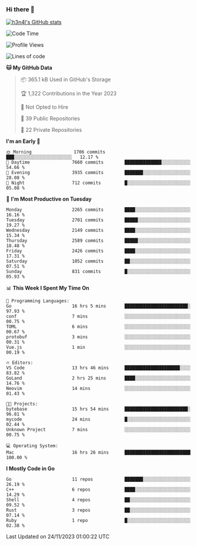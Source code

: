 ### Hi there 👋

[![h3n4l's GitHub stats](https://github-readme-stats.vercel.app/api?username=h3n4l&count_private=true&show_icons=true&theme=radical)](https://github.com/h3n4l/github-readme-stats)

<!--START_SECTION:waka-->
![Code Time](http://img.shields.io/badge/Code%20Time-1%2C727%20hrs%2041%20mins-blue)

![Profile Views](http://img.shields.io/badge/Profile%20Views-0-blue)

![Lines of code](https://img.shields.io/badge/From%20Hello%20World%20I%27ve%20Written-3.7%20million%20lines%20of%20code-blue)

**🐱 My GitHub Data** 

> 📦 365.1 kB Used in GitHub's Storage 
 > 
> 🏆 1,322 Contributions in the Year 2023
 > 
> 🚫 Not Opted to Hire
 > 
> 📜 39 Public Repositories 
 > 
> 🔑 22 Private Repositories 
 > 
**I'm an Early 🐤** 

```text
🌞 Morning                1706 commits        ███░░░░░░░░░░░░░░░░░░░░░░   12.17 % 
🌆 Daytime                7660 commits        ██████████████░░░░░░░░░░░   54.66 % 
🌃 Evening                3935 commits        ███████░░░░░░░░░░░░░░░░░░   28.08 % 
🌙 Night                  712 commits         █░░░░░░░░░░░░░░░░░░░░░░░░   05.08 % 
```
📅 **I'm Most Productive on Tuesday** 

```text
Monday                   2265 commits        ████░░░░░░░░░░░░░░░░░░░░░   16.16 % 
Tuesday                  2701 commits        █████░░░░░░░░░░░░░░░░░░░░   19.27 % 
Wednesday                2149 commits        ████░░░░░░░░░░░░░░░░░░░░░   15.34 % 
Thursday                 2589 commits        █████░░░░░░░░░░░░░░░░░░░░   18.48 % 
Friday                   2426 commits        ████░░░░░░░░░░░░░░░░░░░░░   17.31 % 
Saturday                 1052 commits        ██░░░░░░░░░░░░░░░░░░░░░░░   07.51 % 
Sunday                   831 commits         █░░░░░░░░░░░░░░░░░░░░░░░░   05.93 % 
```


📊 **This Week I Spent My Time On** 

```text
💬 Programming Languages: 
Go                       16 hrs 5 mins       ████████████████████████░   97.93 % 
conf                     7 mins              ░░░░░░░░░░░░░░░░░░░░░░░░░   00.75 % 
TOML                     6 mins              ░░░░░░░░░░░░░░░░░░░░░░░░░   00.67 % 
protobuf                 3 mins              ░░░░░░░░░░░░░░░░░░░░░░░░░   00.31 % 
Vue.js                   1 min               ░░░░░░░░░░░░░░░░░░░░░░░░░   00.19 % 

🔥 Editors: 
VS Code                  13 hrs 46 mins      █████████████████████░░░░   83.82 % 
GoLand                   2 hrs 25 mins       ████░░░░░░░░░░░░░░░░░░░░░   14.76 % 
Neovim                   14 mins             ░░░░░░░░░░░░░░░░░░░░░░░░░   01.43 % 

🐱‍💻 Projects: 
bytebase                 15 hrs 54 mins      ████████████████████████░   96.81 % 
mycode                   24 mins             █░░░░░░░░░░░░░░░░░░░░░░░░   02.44 % 
Unknown Project          7 mins              ░░░░░░░░░░░░░░░░░░░░░░░░░   00.75 % 

💻 Operating System: 
Mac                      16 hrs 26 mins      █████████████████████████   100.00 % 
```

**I Mostly Code in Go** 

```text
Go                       11 repos            ███████░░░░░░░░░░░░░░░░░░   26.19 % 
C++                      6 repos             ████░░░░░░░░░░░░░░░░░░░░░   14.29 % 
Shell                    4 repos             ██░░░░░░░░░░░░░░░░░░░░░░░   09.52 % 
Rust                     3 repos             ██░░░░░░░░░░░░░░░░░░░░░░░   07.14 % 
Ruby                     1 repo              █░░░░░░░░░░░░░░░░░░░░░░░░   02.38 % 
```




 Last Updated on 24/11/2023 01:00:22 UTC
<!--END_SECTION:waka-->

